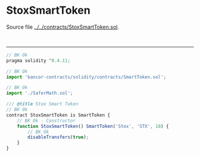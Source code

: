 # StoxSmartToken

Source file [../../contracts/StoxSmartToken.sol](../../contracts/StoxSmartToken.sol).

<br />

<hr />

```javascript
// BK Ok
pragma solidity ^0.4.11;

// BK Ok
import 'bancor-contracts/solidity/contracts/SmartToken.sol';

// BK Ok
import './SaferMath.sol';

/// @title Stox Smart Token
// BK Ok
contract StoxSmartToken is SmartToken {
    // BK Ok - Constructor
    function StoxSmartToken() SmartToken('Stox', 'STX', 18) {
    	// BK Ok
        disableTransfers(true);
    }
}

```
